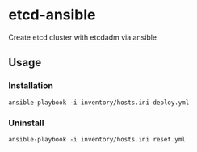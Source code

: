 # etcd-ansible
Create etcd cluster with etcdadm via ansible

## Usage

### Installation

`ansible-playbook -i inventory/hosts.ini deploy.yml`

### Uninstall

`ansible-playbook -i inventory/hosts.ini reset.yml`